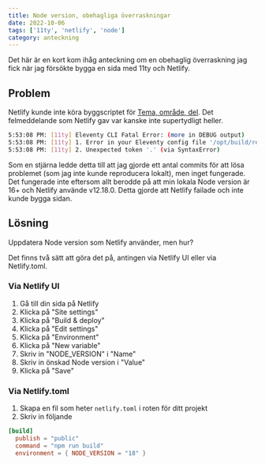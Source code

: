 ```yaml
---
title: Node version, obehagliga överraskningar
date: 2022-10-06
tags: ['11ty', 'netlify', 'node']
category: anteckning
---
```


Det här är en kort kom ihåg anteckning om en obehaglig överraskning jag fick när jag försökte bygga en sida med 11ty och Netlify.

## Problem

Netlify kunde inte köra byggscriptet för [Tema, område, del](/projekt/tema-omrade-del/). Det felmeddelande som Netlify gav var kanske inte supertydligt heller.

```bash
5:53:08 PM: [11ty] Eleventy CLI Fatal Error: (more in DEBUG output)
5:53:08 PM: [11ty] 1. Error in your Eleventy config file '/opt/build/repo/.eleventy.js'. (via EleventyConfigError)
5:53:08 PM: [11ty] 2. Unexpected token '.' (via SyntaxError)
```

Som en stjärna ledde detta till att jag gjorde ett antal commits för att lösa problemet (som jag inte kunde reproducera lokalt), men inget fungerade. Det fungerade inte eftersom allt berodde på att min lokala Node version är 16+ och Netlify använde v12.18.0. Detta gjorde att Netlify failade och inte kunde bygga sidan.

## Lösning

Uppdatera Node version som Netlify använder, men hur?

Det finns två sätt att göra det på, antingen via Netlify UI eller via Netlify.toml.

### Via Netlify UI

1. Gå till din sida på Netlify
2. Klicka på "Site settings"
3. Klicka på "Build & deploy"
4. Klicka på "Edit settings"
5. Klicka på "Environment"
6. Klicka på "New variable"
7. Skriv in "NODE_VERSION" i "Name"
8. Skriv in önskad Node version i "Value"
9. Klicka på "Save"

### Via Netlify.toml

1. Skapa en fil som heter `netlify.toml` i roten för ditt projekt
2. Skriv in följande

```toml
[build]
  publish = "public"
  command = "npm run build"
  environment = { NODE_VERSION = "18" }
```

